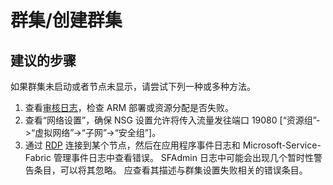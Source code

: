 <properties
    pageTitle="cluster/cluster creation"
    description="群集/创建群集"
    service="microsoft.servicefabric"
    resource="clusters"
    authors="cts-shrahman"
    displayOrder=""
    selfHelpType="generic"
    supportTopicIds="32518062"
    resourceTags=""
    productPesIds="15842"
    cloudEnvironments="public"
/>


# 群集/创建群集

## **建议的步骤**
如果群集未启动或者节点未显示，请尝试下列一种或多种方法。

1. 查看[审核日志](data-blade:Microsoft_Azure_Insights.AzureDiagnosticsBladeWithParameter)，检查 ARM 部署或资源分配是否失败。
2. 查看“网络设置”，确保 NSG 设置允许将传入流量发往端口 19080 [“资源组”->“虚拟网络”->“子网”->“安全组”]。
3. 通过 [RDP](https://azure.microsoft.com/documentation/articles/service-fabric-cluster-nodetypes/#remote-connect-to-a-vm-scale-set-instance-or-a-cluster-node) 连接到某个节点，然后在应用程序事件日志和 Microsoft-Service-Fabric 管理事件日志中查看错误。  SFAdmin 日志中可能会出现几个暂时性警告条目，可以将其忽略。 应查看其描述与群集设置失败相关的错误条目。 




<!--HONumber=Oct16_HO4-->



